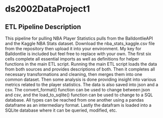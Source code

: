 # ds2002DataProject1
## ETL Pipeline Description
This pipeline for pulling NBA Player Statistics pulls from the BalldontlieAPI and the Kaggle NBA Stats dataset. Download 
the nba_stats_kaggle.csv file from the repository then upload it into your environment. My key for Balldontlie is included but feel free to replace with
your own.
The first six cells complete all essential imports as well as definitions for helper functions in the main ETL script.
Running the main ETL script loads the data from both sources and provides descriptions of both. Then it completes all necessary transformations and cleaning, then merges 
them into one common dataset. Then some analysis is done providing insight into various metrics related to the player statistics. The data is also saved into json and a csv. 
The convert_format() function can be used to change between json and csv, and the load_to_sqlite() function can be used to change to a SQL database. All types can be reached from one another 
using a pandas dataframe as an intermediary format.
Lastly the datafram is loaded into a SQLite database where it can be queried, modified, etc.
